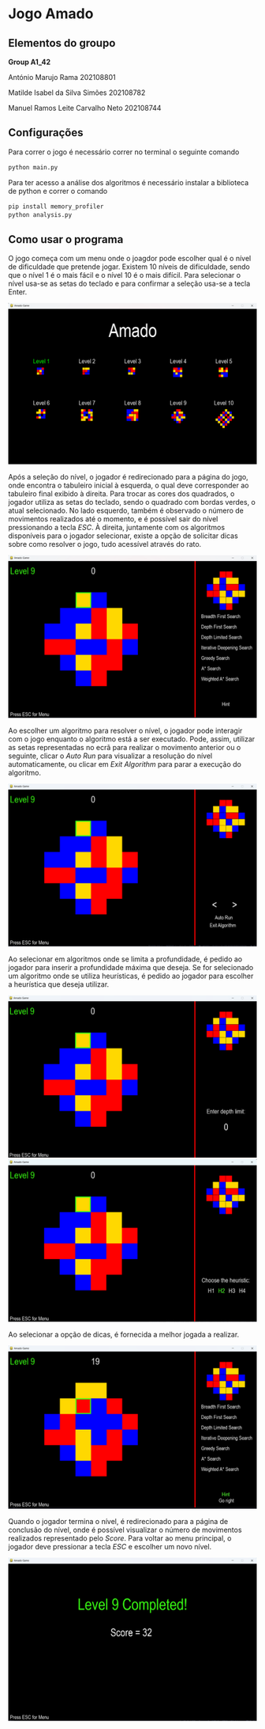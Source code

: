 # Jogo Amado

## Elementos do groupo

**Group A1_42**

António Marujo Rama 202108801

Matilde Isabel da Silva Simões 202108782

Manuel Ramos Leite Carvalho Neto 202108744

## Configurações

Para correr o jogo é necessário correr no terminal o seguinte comando

```bash
python main.py
```

Para ter acesso a análise dos algoritmos é necessário instalar a biblioteca de python e correr o comando

```bash
pip install memory_profiler
python analysis.py
```

## Como usar o programa

O jogo começa com um menu onde o joagdor pode escolher qual é o nível de dificuldade que pretende jogar. Existem 10 níveis de dificuldade, sendo que o nível 1 é o mais fácil e o nível 10 é o mais difícil. Para selecionar o nível usa-se as setas do teclado e para confirmar a seleção usa-se a tecla Enter.

![Menu](photos/mainMenu.png)

Após a seleção do nível, o jogador é redirecionado para a página do jogo, onde encontra o tabuleiro inicial à esquerda, o qual deve corresponder ao tabuleiro final exibido à direita. Para trocar as cores dos quadrados, o jogador utiliza as setas do teclado, sendo o quadrado com bordas verdes, o atual selecionado. No lado esquerdo, também é observado o número de movimentos realizados até o momento, e é possível sair do nível pressionando a tecla *ESC*. À direita, juntamente com os algoritmos disponíveis para o jogador selecionar, existe a opção de solicitar dicas sobre como resolver o jogo, tudo acessível através do rato.

![Jogo](photos/game.png)

Ao escolher um algoritmo para resolver o nível, o jogador pode interagir com o jogo enquanto o algoritmo está a ser executado. Pode, assim, utilizar as setas representadas no ecrã para realizar o movimento anterior ou o seguinte, clicar o *Auto Run* para visualizar a resolução do nível automaticamente, ou clicar em *Exit Algorithm* para parar a execução do algoritmo.

![Algoritmo](photos/runAlgorithms.png)

Ao selecionar em algoritmos onde se limita a profundidade, é pedido ao jogador para inserir a profundidade máxima que deseja. Se for selecionado um algoritmo onde se utiliza heurísticas, é pedido ao jogador para escolher a heurística que deseja utilizar.

![Profundidade](photos/depth.png)
![Heurística](photos/heuristic.png)

Ao selecionar a opção de dicas, é fornecida a melhor jogada a realizar.

![Dicas](photos/hint.png)

Quando o jogador termina o nível, é redirecionado para a página de conclusão do nível, onde é possível visualizar o número de movimentos realizados representado pelo *Score*. Para voltar ao menu principal, o jogador deve pressionar a tecla *ESC* e escolher um novo nível.

![Conclusão](photos/finalMenu.png)